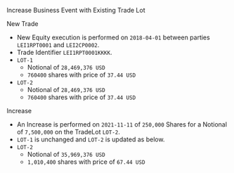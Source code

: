 Increase Business Event with Existing Trade Lot

New Trade

- New Equity execution is performed on `2018-04-01` between parties `LEI1RPT0001` and `LEI2CP0002`.
- Trade Identifier `LEI1RPT0001KKKK`.
- `LOT-1`
  - Notional of `28,469,376 USD`
  - `760400` shares with price of `37.44 USD`
- `LOT-2`
  - Notional of `28,469,376 USD`
  - `760400` shares with price of `37.44 USD`

Increase

- An Increase is performed on `2021-11-11` of `250,000` Shares for a Notional of `7,500,000` on the TradeLot `LOT-2`.
- `LOT-1` is unchanged and `LOT-2` is updated as below.
- `LOT-2`
  - Notional of `35,969,376 USD`
  - `1,010,400` shares with price of `67.44 USD`




